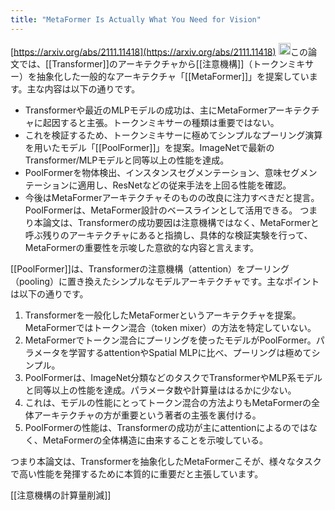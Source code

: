 ```yaml
---
title: "MetaFormer Is Actually What You Need for Vision"
---
```


[https://arxiv.org/abs/2111.11418](https://arxiv.org/abs/2111.11418)
<img src='https://scrapbox.io/api/pages/nishio/claude/icon' alt='claude.icon' height="19.5"/>この論文では、[[Transformer]]のアーキテクチャから[[注意機構]]（トークンミキサー）を抽象化した一般的なアーキテクチャ「[[MetaFormer]]」を提案しています。主な内容は以下の通りです。
- Transformerや最近のMLPモデルの成功は、主にMetaFormerアーキテクチャに起因すると主張。トークンミキサーの種類は重要ではない。
- これを検証するため、トークンミキサーに極めてシンプルなプーリング演算を用いたモデル「[[PoolFormer]]」を提案。ImageNetで最新のTransformer/MLPモデルと同等以上の性能を達成。
- PoolFormerを物体検出、インスタンスセグメンテーション、意味セグメンテーションに適用し、ResNetなどの従来手法を上回る性能を確認。
- 今後はMetaFormerアーキテクチャそのものの改良に注力すべきだと提言。PoolFormerは、MetaFormer設計のベースラインとして活用できる。
つまり本論文は、Transformerの成功要因は注意機構ではなく、MetaFormerと呼ぶ残りのアーキテクチャにあると指摘し、具体的な検証実験を行って、MetaFormerの重要性を示唆した意欲的な内容と言えます。

[[PoolFormer]]は、Transformerの注意機構（attention）をプーリング（pooling）に置き換えたシンプルなモデルアーキテクチャです。主なポイントは以下の通りです。
1. Transformerを一般化したMetaFormerというアーキテクチャを提案。MetaFormerではトークン混合（token mixer）の方法を特定していない。
2. MetaFormerでトークン混合にプーリングを使ったモデルがPoolFormer。パラメータを学習するattentionやSpatial MLPに比べ、プーリングは極めてシンプル。
3. PoolFormerは、ImageNet分類などのタスクでTransformerやMLP系モデルと同等以上の性能を達成。パラメータ数や計算量ははるかに少ない。
4. これは、モデルの性能にとってトークン混合の方法よりもMetaFormerの全体アーキテクチャの方が重要という著者の主張を裏付ける。
5. PoolFormerの性能は、Transformerの成功が主にattentionによるのではなく、MetaFormerの全体構造に由来することを示唆している。

つまり本論文は、Transformerを抽象化したMetaFormerこそが、様々なタスクで高い性能を発揮するために本質的に重要だと主張しています。

[[注意機構の計算量削減]]
